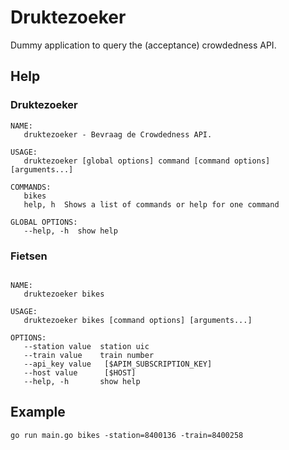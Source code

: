 # Druktezoeker

Dummy application to query the (acceptance) crowdedness API.

## Help

### Druktezoeker

```shell
NAME:
   druktezoeker - Bevraag de Crowdedness API.

USAGE:
   druktezoeker [global options] command [command options] [arguments...]

COMMANDS:
   bikes
   help, h  Shows a list of commands or help for one command

GLOBAL OPTIONS:
   --help, -h  show help
```

### Fietsen

```shell

NAME:
   druktezoeker bikes

USAGE:
   druktezoeker bikes [command options] [arguments...]

OPTIONS:
   --station value  station uic
   --train value    train number
   --api_key value   [$APIM_SUBSCRIPTION_KEY]
   --host value      [$HOST]
   --help, -h       show help
```

## Example

```shell
go run main.go bikes -station=8400136 -train=8400258
```